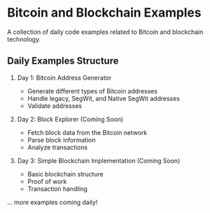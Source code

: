# Bitcoin and Blockchain Examples

A collection of daily code examples related to Bitcoin and blockchain technology.

## Daily Examples Structure

1. Day 1: Bitcoin Address Generator
   - Generate different types of Bitcoin addresses
   - Handle legacy, SegWit, and Native SegWit addresses
   - Validate addresses

2. Day 2: Block Explorer (Coming Soon)
   - Fetch block data from the Bitcoin network
   - Parse block information
   - Analyze transactions

3. Day 3: Simple Blockchain Implementation (Coming Soon)
   - Basic blockchain structure
   - Proof of work
   - Transaction handling

... more examples coming daily!